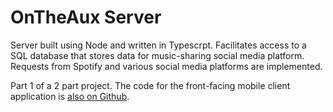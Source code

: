 # OnTheAux Server 

Server built using Node and written in Typescrpt. Facilitates access to a SQL database that stores data for music-sharing social media platform. Requests from Spotify and various social media platforms are implemented.



Part 1 of a 2 part project. The code for the front-facing mobile client application is [also on Github](https://github.com/juliet29/ota-mobile).
